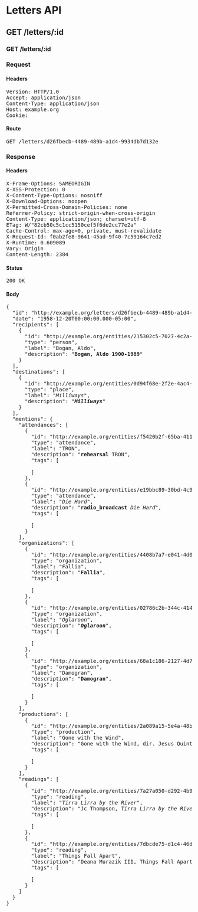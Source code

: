# Letters API

## GET /letters/:id

### GET /letters/:id
### Request

#### Headers

<pre>Version: HTTP/1.0
Accept: application/json
Content-Type: application/json
Host: example.org
Cookie: </pre>

#### Route

<pre>GET /letters/d26fbecb-4489-489b-a1d4-9934db7d132e</pre>

### Response

#### Headers

<pre>X-Frame-Options: SAMEORIGIN
X-XSS-Protection: 0
X-Content-Type-Options: nosniff
X-Download-Options: noopen
X-Permitted-Cross-Domain-Policies: none
Referrer-Policy: strict-origin-when-cross-origin
Content-Type: application/json; charset=utf-8
ETag: W/&quot;82cb50c5c1cc5150cef5f6de2cc77e2a&quot;
Cache-Control: max-age=0, private, must-revalidate
X-Request-Id: f0ab2fe8-9641-45ad-9f40-7c59164c7ed2
X-Runtime: 0.609089
Vary: Origin
Content-Length: 2384</pre>

#### Status

<pre>200 OK</pre>

#### Body

<pre>{
  "id": "http://example.org/letters/d26fbecb-4489-489b-a1d4-9934db7d132e",
  "date": "1958-12-20T00:00:00.000-05:00",
  "recipients": [
    {
      "id": "http://example.org/entities/215302c5-7027-4c2a-a39b-9bc4c837a281.json",
      "type": "person",
      "label": "Bogan, Aldo",
      "description": "<b>Bogan, Aldo 1900-1989</b>"
    }
  ],
  "destinations": [
    {
      "id": "http://example.org/entities/0d94f68e-2f2e-4ac4-b347-18aae96ea750.json",
      "type": "place",
      "label": "<i>Milliways</i>",
      "description": "<b><i>Milliways</i></b>"
    }
  ],
  "mentions": {
    "attendances": [
      {
        "id": "http://example.org/entities/f5420b2f-65ba-411c-9ed8-f34b58353490.json",
        "type": "attendance",
        "label": "TRON",
        "description": "<strong>rehearsal</strong> TRON",
        "tags": [

        ]
      },
      {
        "id": "http://example.org/entities/e19bbc89-30bd-4c9f-ba14-2c2ab28855b8.json",
        "type": "attendance",
        "label": "<i>Die Hard</i>",
        "description": "<strong>radio_broadcast</strong> <i>Die Hard</i>",
        "tags": [

        ]
      }
    ],
    "organizations": [
      {
        "id": "http://example.org/entities/4408b7a7-e041-4d0e-bac0-6e49032ffc93.json",
        "type": "organization",
        "label": "Fallia",
        "description": "<b>Fallia</b>",
        "tags": [

        ]
      },
      {
        "id": "http://example.org/entities/02786c2b-344c-4146-8c1b-c5f7997fd4c2.json",
        "type": "organization",
        "label": "<i>Oglaroon</i>",
        "description": "<b><i>Oglaroon</i></b>",
        "tags": [

        ]
      },
      {
        "id": "http://example.org/entities/68a1c186-2127-4d73-ad33-51a76d7d85d1.json",
        "type": "organization",
        "label": "Damogran",
        "description": "<b>Damogran</b>",
        "tags": [

        ]
      }
    ],
    "productions": [
      {
        "id": "http://example.org/entities/2a089a15-5e4a-48bd-9ab8-b0454f3001e6.json",
        "type": "production",
        "label": "Gone with the Wind",
        "description": "Gone with the Wind, dir. Jesus Quintana, Heart of Gold, Andersonmouth, 1957-11-03",
        "tags": [

        ]
      }
    ],
    "readings": [
      {
        "id": "http://example.org/entities/7a27a050-d292-4b99-a95a-257b49fc2b7d.json",
        "type": "reading",
        "label": "<i>Tirra Lirra by the River</i>",
        "description": "Jc Thompson, <i>Tirra Lirra by the River</i>, New English Library",
        "tags": [

        ]
      },
      {
        "id": "http://example.org/entities/7dbcde75-d1c4-46d1-986e-b67198643add.json",
        "type": "reading",
        "label": "Things Fall Apart",
        "description": "Deana Murazik III, Things Fall Apart, Casemate Publishers",
        "tags": [

        ]
      }
    ]
  }
}</pre>
